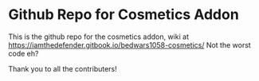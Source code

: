 # Github Repo for Cosmetics Addon
This is the github repo for the cosmetics addon, wiki at https://iamthedefender.gitbook.io/bedwars1058-cosmetics/
Not the worst code eh?

Thank you to all the contributers!
